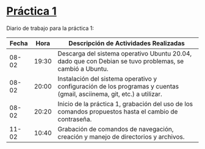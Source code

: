 # [Práctica 1](https://github.com/DSarceno/Simulation-Lab/blob/main/Practicas/Practica1/practica1.md)

Diario de trabajo para la práctica 1:


| Fecha | Hora | Descripción de Actividades Realizadas |
|-------|------|---------------------------------------|
| 08-02 | 19:30 | Descarga del sistema operativo Ubuntu 20.04, dado que con Debian se tuvo problemas, se cambió a Ubuntu. |
| 08-02 | 20:00 | Instalación del sistema operativo y configuración de los programas y cuentas (gmail, asciinema, git, etc.) a utilizar. |
| 08-02 | 20:20 | Inicio de la práctica 1, grabación del uso de los comandos propuestos hasta el cambio de contraseña. |
| 11-02 | 10:40 | Grabación de comandos de navegación, creación y manejo de directorios y archivos. |
